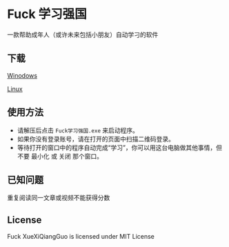 
# Fuck 学习强国

一款帮助成年人（或许未来包括小朋友）自动学刁的软件

## 下载

[Winodows](https://github.com/fuck-xuexiqiangguo/Fuck-XueXiQiangGuo/raw/master/Fuck学习强国-win32.zip)

[Linux](https://github.com/fuck-xuexiqiangguo/Fuck-XueXiQiangGuo/raw/master/Fuck学习强国-linux.zip)

## 使用方法

* 请解压后点击 `Fuck学习强国.exe` 来启动程序。
* 如果你没有登录账号，请在打开的页面中扫描二维码登录。
* 等待打开的窗口中的程序自动完成“学习”，你可以用这台电脑做其他事情，但不要 最小化 或 关闭 那个窗口。

## 已知问题

重复阅读同一文章或视频不能获得分数

## License

Fuck XueXiQiangGuo is licensed under MIT License
